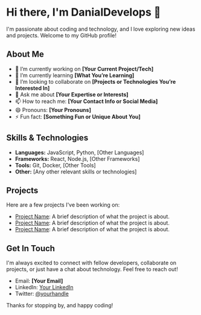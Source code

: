 # Hi there, I'm DanialDevelops 👋

I'm passionate about coding and technology, and I love exploring new ideas and projects. Welcome to my GitHub profile!

## About Me
- 🔭 I’m currently working on **[Your Current Project/Tech]**
- 🌱 I’m currently learning **[What You’re Learning]**
- 👯 I’m looking to collaborate on **[Projects or Technologies You’re Interested In]**
- 💬 Ask me about **[Your Expertise or Interests]**
- 📫 How to reach me: **[Your Contact Info or Social Media]**
- 😄 Pronouns: **[Your Pronouns]**
- ⚡ Fun fact: **[Something Fun or Unique About You]**

## Skills & Technologies
- **Languages:** JavaScript, Python, [Other Languages]
- **Frameworks:** React, Node.js, [Other Frameworks]
- **Tools:** Git, Docker, [Other Tools]
- **Other:** [Any other relevant skills or technologies]

## Projects
Here are a few projects I've been working on:
- [Project Name](link-to-project): A brief description of what the project is about.
- [Project Name](link-to-project): A brief description of what the project is about.
- [Project Name](link-to-project): A brief description of what the project is about.

## Get In Touch
I'm always excited to connect with fellow developers, collaborate on projects, or just have a chat about technology. Feel free to reach out!

- Email: **[Your Email]**
- LinkedIn: [Your LinkedIn](https://www.linkedin.com/in/yourprofile)
- Twitter: [@yourhandle](https://twitter.com/yourhandle)

Thanks for stopping by, and happy coding!
